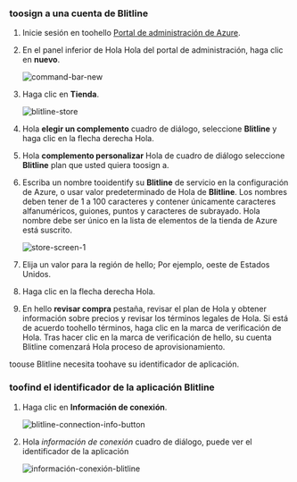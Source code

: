 
### <a name="toosign-up-for-a-blitline-account"></a>toosign a una cuenta de Blitline
1. Inicie sesión en toohello [Portal de administración de Azure](https://manage.windowsazure.com/).
2. En el panel inferior de Hola Hola del portal de administración, haga clic en **nuevo**.
   
    ![command-bar-new][command-bar-new]
3. Haga clic en **Tienda**.
   
    ![blitline-store][blitline-store]
4. Hola **elegir un complemento** cuadro de diálogo, seleccione **Blitline** y haga clic en la flecha derecha Hola.
5. Hola **complemento personalizar** Hola de cuadro de diálogo seleccione **Blitline** plan que usted quiera toosign a.
6. Escriba un nombre tooidentify su **Blitline** de servicio en la configuración de Azure, o usar valor predeterminado de Hola de **Blitline**. Los nombres deben tener de 1 a 100 caracteres y contener únicamente caracteres alfanuméricos, guiones, puntos y caracteres de subrayado. Hola nombre debe ser único en la lista de elementos de la tienda de Azure está suscrito.
   
    ![store-screen-1][store-screen-1]
7. Elija un valor para la región de hello; Por ejemplo, oeste de Estados Unidos. 
8. Haga clic en la flecha derecha Hola.
9. En hello **revisar compra** pestaña, revisar el plan de Hola y obtener información sobre precios y revisar los términos legales de Hola. Si está de acuerdo toohello términos, haga clic en la marca de verificación de Hola. Tras hacer clic en la marca de verificación de hello, su cuenta Blitline comenzará Hola proceso de aprovisionamiento. 

toouse Blitline necesita toohave su identificador de aplicación.

### <a name="toofind-your-blitline-application-id"></a>toofind el identificador de la aplicación Blitline
1. Haga clic en **Información de conexión**.
   
    ![blitline-connection-info-button][blitline-connection-info-button]
2. Hola *información de conexión* cuadro de diálogo, puede ver el identificador de la aplicación
   
    ![información-conexión-blitline][blitline-connection-info]

<!--images-->

[command-bar-new]: ./media/blitline-signup/blitline_bar_new.png
[blitline-store]: ./media/blitline-signup/blitline_offerings_store.png
[store-screen-1]: ./media/blitline-signup/blitline_purchase.jpg
[blitline-connection-info-button]: ./media/blitline-signup/blitline_connection_info_button.png
[blitline-connection-info]: ./media/blitline-signup/blitline_connection_info_screen.jpg


